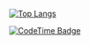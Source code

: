 [![Top Langs](https://github-readme-stats.vercel.app/api/top-langs/?username=pickingname&langs_count=8&theme=tokyonight&layout=compact)](https://github.com/anuraghazra/github-readme-stats)

[![CodeTime Badge](https://img.shields.io/endpoint?style=flat&color=222&url=https%3A%2F%2Fapi.codetime.dev%2Fv3%2Fusers%2Fshield%3Fuid%3D16851)](https://codetime.dev)
